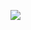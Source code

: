 ![](https://komarev.com/ghpvc/?username=20waystokillsomeone&style=flat-square&color=020202&label=sheep) 

